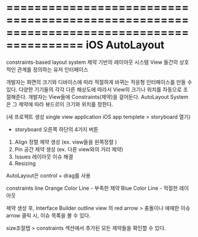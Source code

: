 =========================================================================================
iOS AutoLayout
=========================================================================================

constraints-based layout system 제약 기반의 레이아웃 시스템
View 들간의 상호적인 관계를 정의하는 유저 인터페이스

개발자는 화면의 크기와 디바이스에 따라 적절하게 바뀌는 적응형 인터페이스를 만들 수 있다.
다양한 기기들의 각각 다른 해상도에 따라서 View의 크기나 위치를 자동으로 조절해준다. 
개발자는 View들에 Constraints(제약)을 걸어둔다. AutoLayout System은 그 제약에 따라 뷰드르이 크기와 위치를 정한다.

(새 프로젝트 생성 single view application iOS app templete > storyboard 열기)
* storyboard 오른쪽 하단의 4가지 버튼
1) Align 정렬 제약 생성 (ex. view들을 왼쪽정렬 )
2) Pin 공간 제약 생성 (ex. 다른 view와의 거리 제약)
3) Issues 레이아웃 이슈 해결
4) Resizing

AutoLayout은 control + drag를 사용

constraints line
Orange Color Line - 부족한 제약
Blue Color Line - 적절한 레이아웃

제약 생성 후, Interface Builder outline view 의 red arrow > 충돌이나 애매한 이슈
arrow 클릭 시, 이슈 목록을 볼 수 있다.

size조절탭 > constraints 섹션에서 추가된 모든 제약들을 확인할 수 있다. 